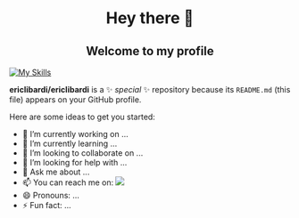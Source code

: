 <h1 align="center"> Hey there 👋 </h1>

<h2 align="center"> Welcome to my profile </h2>



[![My Skills](https://skills.thijs.gg/icons?i=java,nodejs,figma&theme=light)](https://skills.thijs.gg)


**ericlibardi/ericlibardi** is a ✨ _special_ ✨ repository because its `README.md` (this file) appears on your GitHub profile.

Here are some ideas to get you started:

- 🔭 I’m currently working on ...
- 🌱 I’m currently learning ...
- 👯 I’m looking to collaborate on ...
- 🤔 I’m looking for help with ...
- 💬 Ask me about ...
- 📫 You can reach me on: [![](https://img.shields.io/badge/linkedin-%230077B5.svg?style=for-the-badge&logo=linkedin)](https://www.linkedin.com/in/ericlibardi/)
- 😄 Pronouns: ...
- ⚡ Fun fact: ...
